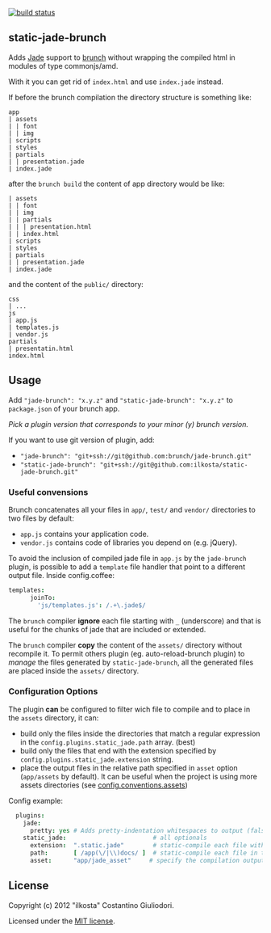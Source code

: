[![build status](https://secure.travis-ci.org/ilkosta/static-jade-brunch.png)](http://travis-ci.org/ilkosta/static-jade-brunch)

## static-jade-brunch
Adds [Jade](http://jade-lang.com) support to [brunch](http://brunch.io) without wrapping the compiled html in modules of type commonjs/amd.

With it you can get rid of `index.html` and use `index.jade` instead.

If before the brunch compilation the directory structure is something like:
```
app
| assets
| | font
| | img
| scripts
| styles
| partials
| | presentation.jade
| index.jade
```
after the `brunch build` the content of app directory would be like:
```
| assets
| | font
| | img
| | partials
| | | presentation.html
| | index.html
| scripts
| styles
| partials
| | presentation.jade
| index.jade
```
and the content of the `public/` directory:
```
css
| ...
js
| app.js
| templates.js
| vendor.js
partials
| presentatin.html
index.html
```


## Usage
Add `"jade-brunch": "x.y.z"` and `"static-jade-brunch": "x.y.z"` to `package.json` of your brunch app.

*Pick a plugin version that corresponds to your minor (y) brunch version.*

If you want to use git version of plugin, add:

* `"jade-brunch": "git+ssh://git@github.com:brunch/jade-brunch.git"`
* `"static-jade-brunch": "git+ssh://git@github.com:ilkosta/static-jade-brunch.git"`

### Useful convensions
Brunch concatenates all your files in `app/`, `test/` and `vendor/` directories to two files by default:

* `app.js` contains your application code.
* `vendor.js` contains code of libraries you depend on (e.g. jQuery).

To avoid the inclusion of compiled jade file in `app.js` by the `jade-brunch` plugin, is possible to add a `template` file handler that point to a different output file. Inside config.coffee:
```coffeescript
templates:
      joinTo:
        'js/templates.js': /.+\.jade$/
```

The `brunch` compiler **ignore** each file starting with `_` (underscore) and that is useful for the chunks of jade that are included or extended.

The `brunch` compiler **copy** the content of the `assets/` directory without recompile it.
To permit others plugin (eg. auto-reload-brunch plugin) to *manage* the files generated by `static-jade-brunch`, all the generated files are placed inside the `assets/` directory.

### Configuration Options
The plugin **can** be configured to filter wich file to compile and to place in the `assets` directory, it can:

* build only the files inside the directories that match a regular expression in the `config.plugins.static_jade.path` array. (best)
* build only the files that end with the extension specified by `config.plugins.static_jade.extension` string.
* place the output files in the relative path specified in `asset` option (`app/assets` by default). It can be useful when the project is using more assets directories (see [config.conventions.assets](http://brunch.readthedocs.org/en/latest/config.html#conventions))

Config example:
```coffeescript
  plugins:
    jade:
      pretty: yes # Adds pretty-indentation whitespaces to output (false by default)
    static_jade:                        # all optionals
      extension:  ".static.jade"        # static-compile each file with this extension in `assets`
      path:       [ /app(\/|\\)docs/ ]  # static-compile each file in this directories
      asset:      "app/jade_asset"     # specify the compilation output
```

## License
Copyright (c) 2012 "ilkosta" Costantino Giuliodori.

Licensed under the [MIT license](https://github.com/ilkosta/static-jade-brunch/blob/master/LICENSE-MIT).
